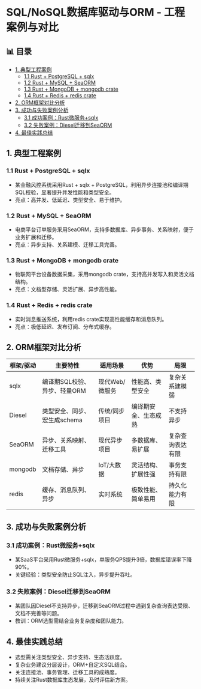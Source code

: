﻿# SQL/NoSQL数据库驱动与ORM - 工程案例与对比


## 📊 目录

- [1. 典型工程案例](#1-典型工程案例)
  - [1.1 Rust + PostgreSQL + sqlx](#11-rust-postgresql-sqlx)
  - [1.2 Rust + MySQL + SeaORM](#12-rust-mysql-seaorm)
  - [1.3 Rust + MongoDB + mongodb crate](#13-rust-mongodb-mongodb-crate)
  - [1.4 Rust + Redis + redis crate](#14-rust-redis-redis-crate)
- [2. ORM框架对比分析](#2-orm框架对比分析)
- [3. 成功与失败案例分析](#3-成功与失败案例分析)
  - [3.1 成功案例：Rust微服务+sqlx](#31-成功案例rust微服务sqlx)
  - [3.2 失败案例：Diesel迁移到SeaORM](#32-失败案例diesel迁移到seaorm)
- [4. 最佳实践总结](#4-最佳实践总结)


## 1. 典型工程案例

### 1.1 Rust + PostgreSQL + sqlx

- 某金融风控系统采用Rust + sqlx + PostgreSQL，利用异步连接池和编译期SQL校验，显著提升并发性能和类型安全。
- 亮点：高并发、低延迟、类型安全、易于维护。

### 1.2 Rust + MySQL + SeaORM

- 电商平台订单服务采用SeaORM，支持多数据库、异步事务、关系映射，便于业务扩展和迁移。
- 亮点：异步支持、关系建模、迁移工具完善。

### 1.3 Rust + MongoDB + mongodb crate

- 物联网平台设备数据采集，采用mongodb crate，支持高并发写入和灵活文档结构。
- 亮点：文档型存储、灵活扩展、异步高性能。

### 1.4 Rust + Redis + redis crate

- 实时消息推送系统，利用redis crate实现高性能缓存和消息队列。
- 亮点：极低延迟、发布订阅、分布式缓存。

## 2. ORM框架对比分析

| 框架/驱动 | 主要特性 | 适用场景 | 优势 | 局限 |
|-----------|----------|----------|------|------|
| sqlx      | 编译期SQL校验、异步、轻量ORM | 现代Web/微服务 | 性能高、类型安全 | 复杂关系建模弱 |
| Diesel    | 类型安全、同步、宏生成schema | 传统/同步项目 | 编译期安全、生态成熟 | 不支持异步 |
| SeaORM    | 异步、关系映射、迁移工具 | 现代异步项目 | 多数据库、易扩展 | 复杂查询表达有限 |
| mongodb   | 文档存储、异步 | IoT/大数据 | 灵活结构、扩展性强 | 事务支持有限 |
| redis     | 缓存、消息队列、异步 | 实时系统 | 极致性能、简单易用 | 持久化能力有限 |

## 3. 成功与失败案例分析

### 3.1 成功案例：Rust微服务+sqlx

- 某SaaS平台采用Rust微服务+sqlx，单服务QPS提升3倍，数据库错误率下降90%。
- 关键经验：类型安全防止SQL注入，异步提升吞吐。

### 3.2 失败案例：Diesel迁移到SeaORM

- 某团队因Diesel不支持异步，迁移到SeaORM过程中遇到复杂查询表达受限、文档不完善等问题。
- 教训：ORM选型需结合业务复杂度和团队能力。

## 4. 最佳实践总结

- 选型需关注类型安全、异步支持、生态活跃度。
- 复杂业务建议分层设计，ORM+自定义SQL结合。
- 关注连接池、事务管理、迁移工具的成熟度。
- 持续关注Rust数据库生态发展，及时评估新方案。
